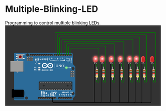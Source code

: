 # Multiple-Blinking-LED
Programming to control multiple blinking LEDs.
![alt text](<output/Screenshot 2025-03-29 135833.png>)